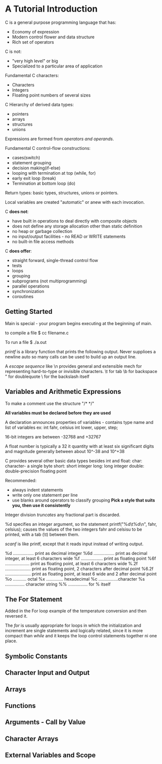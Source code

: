 # A Tutorial Introduction

C is a general purpose programming language that has:
- Economy of expression
- Modern control flower and data structure
- Rich set of operators

C is not:
- "very high level" or big
- Specialized to a particular area of application

Fundamental C characters:
- Characters
- Integers
- Floating point numbers of several sizes

C Hierarchy of derived data types:
- pointers
- arrays
- structures
- unions

Expressions are formed from *operators and operands*.

Fundamental C control-flow constructions:
- cases(switch)
- statement grouping
- decision making(if-else)
- looping with termination at top (while, for)
- early exit loop (break)
- Termination at bottom loop (do)

Return types: basic types, structures, unions or pointers. 

Local variables are created "automatic" or anew with each invocation. 

C **does not**:
- have built in operations to deal directly with composite objects
- does not define any storage allocation other than static definition 
- no heap or garbage collection
- no input/output facilities - no READ or WRITE statements
- no built-in file access methods

C **does offer**:
- straight forward, single-thread control flow
- tests
- loops
- grouping
- subprograms (not multiprogramming)
- parallel operations
- synchronization
- coroutines

## Getting Started

Main is special - your program begins executing at the beginning of main. 

to compile a file
$ cc filename.c

To run a file
$ ./a.out

*printf* is a library function that prints the following output. Never supplioes a newline auto so many calls can be used to build up an output line.

A *escape sequence* like \n provides general and extensible mech for representing hard-to-type or invisible characters. 
\t for tab
\b for backspace
\" for doublequote
\\ for the backslash itself


## Variables and Arithmetic Expressions

To make a comment use the structure "/* */"

**All variables must be declared before they are used**

A declaration announces properties of variables - contains type name and list of variables
ex: int fahr, celsius
    int lower, upper, step;

16-bit integers are between -32768 and +32767

A float number is typically a 32 it quantity with at least six significant digits and magnitude generally between about 10^-38 and 10^+38

C provides several other basic data types besides int and float:
char: character- a single byte
short: short integer
long: long integer
double: double-precision floating point

Recommended:
- always indent statements
- write only one statement per line
- use blanks around operators to classify grouping
**Pick a style that suits you, then use it consistently**

Integer division *truncates* any fractional part is discarded. 

%d specifies an integer argument, so the statement
    printf("%d\t%d\n", fahr, celsius);
causes the values of the two integers fahr and celsisu to be printed, with a tab (\t) between them. 

*scanf* is like printf, except that it reads input instead of writing output.

%d ................. print as decimal integer
%6d ................. print as decimal integer, at least 6 characters wide
%f .................. print as floating point
%6f .................... print as floating point, at least 6 characters wide
%.2f ..................... print as floating point, 2 characters after decimal point 
%6.2f ..................... print as floating point, at least 6 wide and 2 after decimal point 
%o ........... octal
%x .............. hexadecimal
%c ................character
%s ................ character string
%% ................ for % itself

## The For Statement
Added in the For loop example of the temperature conversion and then reversed it.

The *for* is usually appropriate for loops in which the initialization and increment are single statements and logically related, since it is more compact than *while* and it keeps the loop control statements together ni one place.

## Symbolic Constants

## Character Input and Output

## Arrays

## Functions

## Arguments - Call by Value

## Character Arrays

## External Variables and Scope